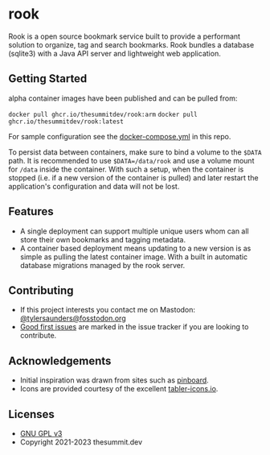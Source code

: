 # rook
Rook is a open source bookmark service built to provide a performant solution to organize,
tag and search bookmarks. Rook bundles a database (sqlite3) with a Java API server and lightweight
web application.

## Getting Started

alpha container images have been published and can be pulled from:

`docker pull ghcr.io/thesummitdev/rook:arm`
`docker pull ghcr.io/thesummitdev/rook:latest`

For sample configuration see the [docker-compose.yml](docker-compose.yml) in this repo.

To persist data between containers, make sure to bind a volume to the `$DATA` path. 
It is recommended to use `$DATA=/data/rook` and use a volume mount for `/data` inside the container.
With such a setup, when the container is stopped (i.e. if a new version of the container is pulled)
and later restart the application's configuration and data will not be lost.

## Features

* A single deployment can support multiple unique users whom can all store their own bookmarks and tagging metadata.
* A container based deployment means updating to a new version is as simple as pulling the latest container image.
  With a built in automatic database migrations managed by the rook server.

## Contributing

* If this project interests you contact me on Mastodon: [@tylersaunders@fosstodon.org](https://fosstodon.org/@tylersaunders)
* [Good first issues](https://github.com/thesummitdev/rook/issues?q=is%3Aissue+is%3Aopen+label%3A%22good+first+issue%22) 
  are marked in the issue tracker if you are looking to contribute.

## Acknowledgements

* Initial inspiration was drawn from sites such as [pinboard](https://pinboard.in/).
* Icons are provided courtesy of the excellent [tabler-icons.io](https://tabler-icons.io).

## Licenses

* [GNU GPL v3](http://www.gnu.org/licenses/gpl.html)
* Copyright 2021-2023 thesummit.dev
